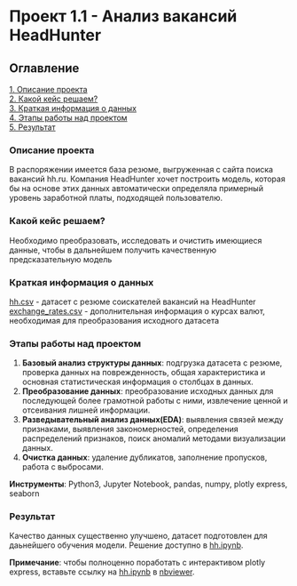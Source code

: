 
# Проект 1.1 - Анализ вакансий HeadHunter
## Оглавление  
[1. Описание проекта](https://github.com/Anaiya798/Skillfactory/blob/main/module_1.1/README.md#Описание-проекта)  
[2. Какой кейс решаем?](https://github.com/Anaiya798/Skillfactory/blob/main/module_1.1/README.md#Какой-кейс-решаем)  
[3. Краткая информация о данных](https://github.com/Anaiya798/Skillfactory/blob/main/module_1.1/README.md#Краткая-информация-о-данных)   
[4. Этапы работы над проектом](https://github.com/Anaiya798/Skillfactory/blob/main/module_1.1/README.md#Этапы-работы-над-проектом)  
[5. Результат](https://github.com/Anaiya798/Skillfactory/blob/main/module_1.1/README.md#Результат)

### Описание проекта  
В распоряжении имеется база резюме, выгруженная с сайта поиска вакансий hh.ru. Компания HeadHunter хочет построить модель, которая бы на основе этих данных автоматически определяла примерный уровень заработной платы, подходящей пользователю.    

### Какой кейс решаем?  
Необходимо преобразовать, исследовать и очистить имеющиеся данные, чтобы в дальнейшем получить качественную предсказательную модель  

### Краткая информация о данных  
[hh.csv](https://drive.google.com/file/d/12aw2GqoY4mVAtFDZNqPaI1cRNKLxijvw/view?usp=sharing) - датасет с резюме соискателей вакансий на HeadHunter  
[exchange_rates.csv](https://drive.google.com/file/d/18-EQvwn11iORSM2VpWChditrB15eSmdF/view?usp=sharing) - дополнительная информация о курсах валют, необходимая для преобразования исходного датасета  

### Этапы работы над проектом
1. **Базовый анализ структуры данных**: подгрузка датасета с резюме, проверка данных на поврежденность, общая характеристика и основная статистическая информация о столбцах в данных.
2. **Преобразование данных**: преобразование исходных данных для последующей более грамотной работы с ними, извлечение ценной и отсеивания лишней информации. 
3. **Разведывательный анализ данных(EDA)**: выявления связей между признаками, выявления закономерностей, определения распределений признаков, поиск аномалий методами визуализации данных.  
4. **Очистка данных**: удаление дубликатов, заполнение пропусков, работа с выбросами.

**Инструменты**: Python3, Jupyter Notebook, pandas, numpy, plotly express, seaborn

### Результат
Качество данных существенно улучшено, датасет подготовлен для даьнейшего обучения модели. Решение доступно в [hh.ipynb](https://github.com/Anaiya798/Skillfactory/blob/main/module_1.1/hh.ipynb).  

**Примечание**: чтобы полноценно поработать с интерактивом plotly express, вставьте ссылку на  [hh.ipynb](https://github.com/Anaiya798/Skillfactory/blob/main/module_1.1/hh.ipynb) в [nbviewer](https://nbviewer.org/).  

